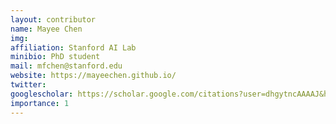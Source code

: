 ```yaml
---
layout: contributor
name: Mayee Chen
img: 
affiliation: Stanford AI Lab
minibio: PhD student
mail: mfchen@stanford.edu
website: https://mayeechen.github.io/
twitter: 
googlescholar: https://scholar.google.com/citations?user=dhgytncAAAAJ&hl=en
importance: 1
---
```

